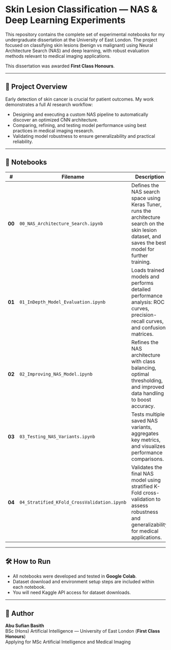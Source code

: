 # Skin Lesion Classification — NAS & Deep Learning Experiments

This repository contains the complete set of experimental notebooks for my undergraduate dissertation at the University of East London. The project focused on classifying skin lesions (benign vs malignant) using Neural Architecture Search (NAS) and deep learning, with robust evaluation methods relevant to medical imaging applications.

This dissertation was awarded **First Class Honours**.

---

## 🧩 Project Overview

Early detection of skin cancer is crucial for patient outcomes. My work demonstrates a full AI research workflow:
- Designing and executing a custom NAS pipeline to automatically discover an optimized CNN architecture.
- Comparing, refining, and testing model performance using best practices in medical imaging research.
- Validating model robustness to ensure generalizability and practical reliability.

---

## 📂 Notebooks

| # | Filename | Description |
|---|----------|--------------|
| **00** | `00_NAS_Architecture_Search.ipynb` | Defines the NAS search space using Keras Tuner, runs the architecture search on the skin lesion dataset, and saves the best model for further training. |
| **01** | `01_InDepth_Model_Evaluation.ipynb` | Loads trained models and performs detailed performance analysis: ROC curves, precision-recall curves, and confusion matrices. |
| **02** | `02_Improving_NAS_Model.ipynb` | Refines the NAS architecture with class balancing, optimal thresholding, and improved data handling to boost accuracy. |
| **03** | `03_Testing_NAS_Variants.ipynb` | Tests multiple saved NAS variants, aggregates key metrics, and visualizes performance comparisons. |
| **04** | `04_Stratified_KFold_CrossValidation.ipynb` | Validates the final NAS model using stratified K-Fold cross-validation to assess robustness and generalizability for medical applications. |

---

## 🛠️ How to Run

- All notebooks were developed and tested in **Google Colab**.
- Dataset download and environment setup steps are included within each notebook.
- You will need Kaggle API access for dataset downloads.

---

## 📍 Author

**Abu Sufian Basith**  
BSc (Hons) Artificial Intelligence — University of East London (**First Class Honours**)  
Applying for MSc Artificial Intelligence and Medical Imaging  

